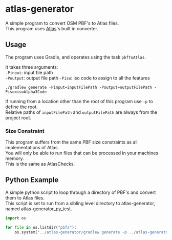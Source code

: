 # atlas-generator

A simple program to convert OSM PBF's to Atlas files.  
This program uses [Atlas](https://github.com/osmlab/atlas)'s built in converter. 

## Usage

The program uses Gradle, and operates using the task `pbfToAtlas`.  

It takes three arguments:  
`-Pinout`: input file path  
`-Poutput`: output file path
`-Piso`: iso code to assign to all the features

`./gradlew generate -Pinput=inputFilePath -Poutput=outputFilePath -Piso=isoAlpha3Code`

If running from a location other than the root of this program use `-p` to define the root.  
Relative paths of `inputFilePath` and `outputFilePath` are always from the project root.  

### Size Constraint

This program suffers from the same PBF size constraints as all implementations of Atlas.  
You will only be able to run files that can be processed in your machines memory.  
This is the same as AtlasChecks.

## Python Example

A simple python script to loop through a directory of PBF's and convert them to Atlas files.  
This script is set to run from a sibling level directory to atlas-generator, named atlas-generator_py_test.

```python
import os

for file in os.listdir("pbfs"):
	os.system("../atlas-generator/gradlew generate -p ../atlas-generator -Pinput=../atlas-generator_py_test/pbfs/{0} -Poutput=../atlas-generator_py_test/atlas/{1}.atlas -Piso=UNK".format(file,file.split('.')[0]))
```
